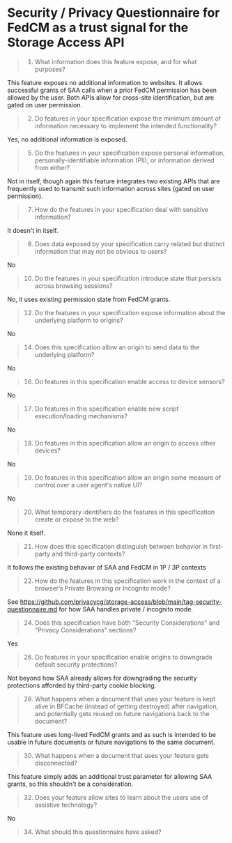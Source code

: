 # Security / Privacy Questionnaire for FedCM as a trust signal for the Storage Access API

> 01.  What information does this feature expose,
>      and for what purposes?

This feature exposes no additional information to websites. It allows successful grants of SAA calls when a prior FedCM permission has been allowed by the user. Both APIs allow for cross-site identification, but are gated on user permission.

> 2.  Do features in your specification expose the minimum amount of information
>      necessary to implement the intended functionality?

Yes, no additional information is exposed.

> 5.  Do the features in your specification expose personal information,
>      personally-identifiable information (PII), or information derived from
>      either?

Not in itself, though again this feature integrates two existing APIs that are frequently used to transmit such information across sites (gated on user permission).

> 7.  How do the features in your specification deal with sensitive information?

It doesn't in itself.

> 8.  Does data exposed by your specification carry related but distinct
>      information that may not be obvious to users?

No

> 10.  Do the features in your specification introduce state
>      that persists across browsing sessions?

No, it uses existing permission state from FedCM grants.

> 12.  Do the features in your specification expose information about the
>      underlying platform to origins?

No

> 14.  Does this specification allow an origin to send data to the underlying
>      platform?

No

> 16.  Do features in this specification enable access to device sensors?

No

> 17.  Do features in this specification enable new script execution/loading
>      mechanisms?

No

> 18.  Do features in this specification allow an origin to access other devices?

No

> 19.  Do features in this specification allow an origin some measure of control over
>      a user agent's native UI?

No

> 20.  What temporary identifiers do the features in this specification create or
>      expose to the web?

None it itself.

> 21.  How does this specification distinguish between behavior in first-party and
>      third-party contexts?

It follows the existing behavior of SAA and FedCM in 1P / 3P contexts

> 22.  How do the features in this specification work in the context of a browser’s
>      Private Browsing or Incognito mode?

See https://github.com/privacycg/storage-access/blob/main/tag-security-questionnaire.md for how SAA handles private / incognito mode.

> 24.  Does this specification have both "Security Considerations" and "Privacy
>      Considerations" sections?

Yes

> 26.  Do features in your specification enable origins to downgrade default
>      security protections?

Not beyond how SAA already allows for downgrading the security protections afforded by third-party cookie blocking.

> 28.  What happens when a document that uses your feature is kept alive in BFCache
>      (instead of getting destroyed) after navigation, and potentially gets reused
>      on future navigations back to the document?

This feature uses long-lived FedCM grants and as such is intended to be usable in future documents or future navigations to the same document.
 
> 30.  What happens when a document that uses your feature gets disconnected?

This feature simply adds an additional trust parameter for allowing SAA grants, so this shouldn't be a consideration.

> 32.  Does your feature allow sites to learn about the users use of assistive technology?

No

> 34.  What should this questionnaire have asked?

